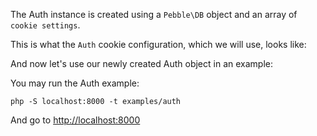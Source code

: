 The Auth instance is created using a `Pebble\DB` object and an array of `cookie settings`. 

This is what the `Auth` cookie configuration, which we will use, looks like:

<!-- include: config/Auth.php -->

And now let's use our newly created Auth object in an example: 

<!-- include: examples/auth/index.php -->

You may run the Auth example:

    php -S localhost:8000 -t examples/auth

And go to [http://localhost:8000](http://localhost:8000)